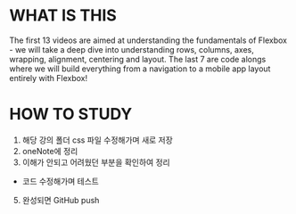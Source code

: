 
 
# WHAT IS THIS
 The first 13 videos are aimed at understanding the fundamentals of Flexbox - we will take a deep dive into understanding rows, columns, axes, wrapping, alignment, centering and layout. The last 7 are code alongs where we will build everything from a navigation to a mobile app layout entirely with Flexbox!
 
# HOW TO STUDY
1. 해당 강의 폴더 css 파일 수정해가며 새로 저장
2. oneNote에 정리
4. 이해가 안되고 어려웠던 부분을 확인하여 정리
- 코드 수정해가며 테스트
5. 완성되면 GitHub push


  
  
